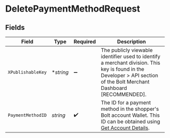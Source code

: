 # DeletePaymentMethodRequest


## Fields

| Field                                                                                                                                                                 | Type                                                                                                                                                                  | Required                                                                                                                                                              | Description                                                                                                                                                           |
| --------------------------------------------------------------------------------------------------------------------------------------------------------------------- | --------------------------------------------------------------------------------------------------------------------------------------------------------------------- | --------------------------------------------------------------------------------------------------------------------------------------------------------------------- | --------------------------------------------------------------------------------------------------------------------------------------------------------------------- |
| `XPublishableKey`                                                                                                                                                     | **string*                                                                                                                                                             | :heavy_minus_sign:                                                                                                                                                    | The publicly viewable identifier used to identify a merchant division. This key is found in the Developer > API section of the Bolt Merchant Dashboard [RECOMMENDED]. |
| `PaymentMethodID`                                                                                                                                                     | *string*                                                                                                                                                              | :heavy_check_mark:                                                                                                                                                    | The ID for a payment method in the shopper's Bolt account Wallet. This ID can be obtained using [Get Account Details](#tag/Account/operation/GetAccountDetails).      |